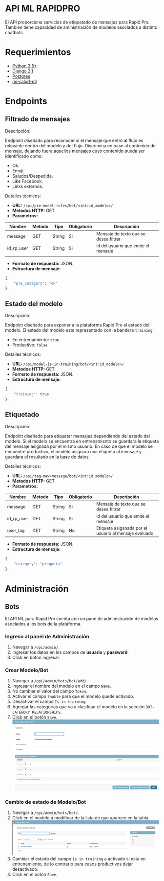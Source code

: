 # API ML RAPIDPRO

El API proporciona servicios de etiquetado de mensajes para Rapid Pro. Tambien tiene capacidad
de aministriación de modelos asociados a distinto chatbots.

# Requerimientos
- [Python 3.5+](https://python.org/)
- [Django 2.1](https://www.djangoproject.com/)
- [Postgres](https://www.postgresql.org/)
- [mi-salud-ml](https://github.com/opintel/mi-salud)

# Endpoints
## Filtrado de mensajes
Descripción:

Endpoint diseñado para reconocer si el mensaje que entró al flujo es relevante
dentro del modelo y del flujo. Discrimina en base al contenido de mensaje, dejando fuera
aquellos mensajes cuyo contenido pueda ser identificado como:
- Ok.
- Emoji.
- Saludos/Despedida.
- Like Facebook.
- Links externos.

Detalles técnicos:

- **URL:** `/opi/pre-model-rules/bot/<int:id_modelo>/`
- **Metodos HTTP:** GET
- **Parametros:**

| Nombre | Metodo | Tipo | Obligatorio | Descripción |
|---|---|---|---|---|
| message | GET | String | Si | Mensaje de texto que se desea filtrar |
| id_rp_user | GET | String | Si | Id del usuario que emite el mensaje |
|   |   |   |   |   |

- **Formato de respuesta:** JSON.
- **Estructura de mensaje:**
```sh
{
    "pre_category": "ok"
}
```

## Estado del modelo
Descripción:

Endpoint diseñado para exponer a la plataforma Rapid Pro el estado del modelo. El estado del modelo esta representado con la bandera `training`:
- En entrenamiento: `true`
- Productivo: `false`

Detalles técnicos:

- **URL:** `/opi/model-is-in-training/bot/<int:id_modelo>/`
- **Metodos HTTP:** GET
- **Formato de respuesta:** JSON.
- **Estructura de mensaje:**
```sh
{
    "training": true
}
```

## Etiquetado

Descripción:

Endpoint diseñado para etiquetar mensajes dependiendo del estado del modelo. Si el modelo se encuentra en entrenamiento se guardara la etiqueta del mensaje asignada por el mismo usuario. En caso de que el modelo se encuentre productivo, el modelo asignara una etiqueta al mensaje y guardara el resultado en la base de datos.

Detalles técnicos:

- **URL:** `/opi/tag-new-message/bot/<int:id_modelo>/`
- **Metodos HTTP:** GET
- **Parametros:**

| Nombre | Metodo | Tipo | Obligatorio | Descripción |
|---|---|---|---|---|
| message | GET | String | Si | Mensaje de texto que se desea filtrar |
| id_rp_user | GET | String | Si | Id del usuario que emite el mensaje |
| user_tag | GET | String  | No | Etiqueta asiganada por el usuario al mensaje evaluado |

- **Formato de respuesta:** JSON.
- **Estructura de mensaje:**
```sh
{
    "category": "pregunta"
}
```

# Administración

## Bots
El API ML para Rapid Pro cuenta con un pane de administración de modelos asociados a los bots de la plataforma.

### Ingreso al panel de Administración

1. Navegar a `/opi/admin/`.
2. Ingresar los datos en los campos de **usuario** y **password**.
3. Click en boton ingresar.

### Crear Modelo/Bot

1. Navegar a `/opi/admin/bots/bot/add/`.
2. Ingresar el nombre del modelo en el campo `Name`.
3. No cambiar el valor del campo `Token`.
4. Activar el campo `Enable` para que el modelo quede activado.
5. Desactivar el campo `Is in training`.
6. Agregar las categorias que va a clasificar el modelo en la sección `BOT-CATEGORY RELATIONSHIPS`.
7. Click en el botón `Save`.
![bot-panel.png](/docs/new-bot.png)

### Cambio de estado de Modelo/Bot

1. Navegar a `/opi/admin/bots/bot/`.
2. Click en el modelo a modificar de la lista de que aparece en la tabla.
![bot-panel.png](/docs/bot-panel.png)
3. Cambiar el estado del campo `Is in training` a activado si esta en entrenamiento, de lo contrario para casos productivos dejar desactivado.
4. Click en el botón `Save`.